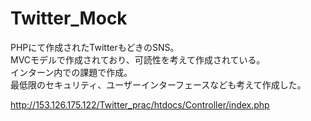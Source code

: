 # Twitter_Mock
PHPにて作成されたTwitterもどきのSNS。  
MVCモデルで作成されており、可読性を考えて作成されている。  
インターン内での課題で作成。  
最低限のセキュリティ、ユーザーインターフェースなども考えて作成した。  

http://153.126.175.122/Twitter_prac/htdocs/Controller/index.php
